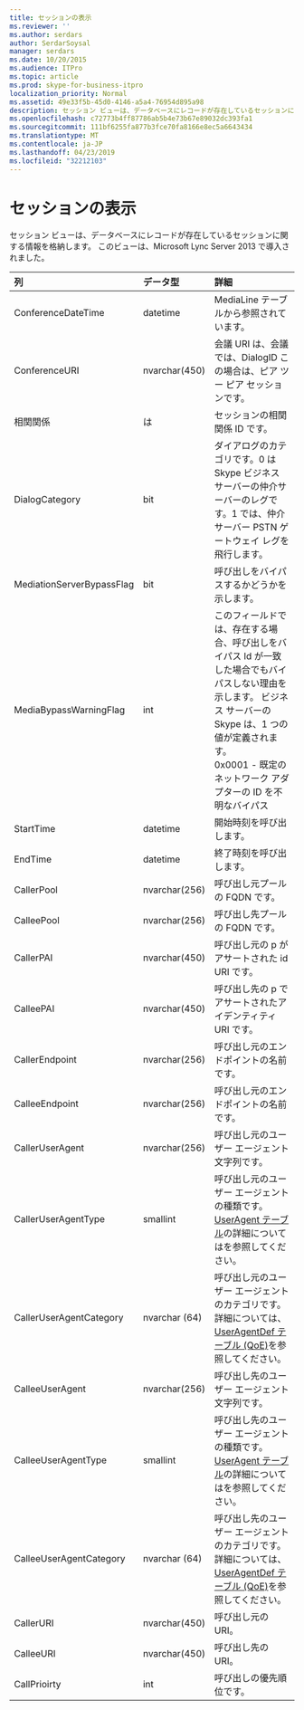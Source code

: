 ```yaml
---
title: セッションの表示
ms.reviewer: ''
ms.author: serdars
author: SerdarSoysal
manager: serdars
ms.date: 10/20/2015
ms.audience: ITPro
ms.topic: article
ms.prod: skype-for-business-itpro
localization_priority: Normal
ms.assetid: 49e33f5b-45d0-4146-a5a4-76954d895a98
description: セッション ビューは、データベースにレコードが存在しているセッションに関する情報を格納します。 このビューは、Microsoft Lync Server 2013 で導入されました。
ms.openlocfilehash: c72773b4ff87786ab5b4e73b67e89032dc393fa1
ms.sourcegitcommit: 111bf6255fa877b3fce70fa8166e8ec5a6643434
ms.translationtype: MT
ms.contentlocale: ja-JP
ms.lasthandoff: 04/23/2019
ms.locfileid: "32212103"
---
```

# <a name="session-view"></a>セッションの表示
 
セッション ビューは、データベースにレコードが存在しているセッションに関する情報を格納します。 このビューは、Microsoft Lync Server 2013 で導入されました。
  
|**列**|**データ型**|**詳細**|
|:-----|:-----|:-----|
|ConferenceDateTime  <br/> |datetime  <br/> |MediaLine テーブルから参照されています。  <br/> |
|ConferenceURI  <br/> |nvarchar(450)  <br/> |会議 URI は、会議では、DialogID この場合は、ピア ツー ピア セッションです。  <br/> |
|相関関係  <br/> |は  <br/> |セッションの相関関係 ID です。  <br/> |
|DialogCategory  <br/> |bit  <br/> |ダイアログのカテゴリです。0 は Skype ビジネス サーバーの仲介サーバーのレグです。1 では、仲介サーバー PSTN ゲートウェイ レグを飛行します。  <br/> |
|MediationServerBypassFlag  <br/> |bit  <br/> |呼び出しをバイパスするかどうかを示します。  <br/> |
|MediaBypassWarningFlag  <br/> |int  <br/> |このフィールドでは、存在する場合、呼び出しをバイパス Id が一致した場合でもバイパスしない理由を示します。 ビジネス サーバーの Skype は、1 つの値が定義されます。  <br/> 0x0001 - 既定のネットワーク アダプターの ID を不明なバイパス  <br/> |
|StartTime  <br/> |datetime  <br/> |開始時刻を呼び出します。  <br/> |
|EndTime  <br/> |datetime  <br/> |終了時刻を呼び出します。  <br/> |
|CallerPool  <br/> |nvarchar(256)  <br/> |呼び出し元プールの FQDN です。  <br/> |
|CalleePool  <br/> |nvarchar(256)  <br/> |呼び出し先プールの FQDN です。  <br/> |
|CallerPAI  <br/> |nvarchar(450)  <br/> |呼び出し元の p がアサートされた id URI です。  <br/> |
|CalleePAI  <br/> |nvarchar(450)  <br/> |呼び出し先の p でアサートされたアイデンティティ URI です。  <br/> |
|CallerEndpoint  <br/> |nvarchar(256)  <br/> |呼び出し元のエンドポイントの名前です。  <br/> |
|CalleeEndpoint  <br/> |nvarchar(256)  <br/> |呼び出し元のエンドポイントの名前です。  <br/> |
|CallerUserAgent  <br/> |nvarchar(256)  <br/> |呼び出し元のユーザー エージェント文字列です。  <br/> |
|CallerUserAgentType  <br/> |smallint  <br/> |呼び出し元のユーザー エージェントの種類です。 [UserAgent テーブル](useragent.md)の詳細についてはを参照してください。 <br/> |
|CallerUserAgentCategory  <br/> |nvarchar (64)  <br/> |呼び出し元のユーザー エージェントのカテゴリです。 詳細については、 [UserAgentDef テーブル (QoE)](useragentdef-qoe.md)を参照してください。 <br/> |
|CalleeUserAgent  <br/> |nvarchar(256)  <br/> |呼び出し先のユーザー エージェント文字列です。  <br/> |
|CalleeUserAgentType  <br/> |smallint  <br/> |呼び出し先のユーザー エージェントの種類です。 [UserAgent テーブル](useragent.md)の詳細についてはを参照してください。 <br/> |
|CalleeUserAgentCategory  <br/> |nvarchar (64)  <br/> |呼び出し先のユーザー エージェントのカテゴリです。 詳細については、 [UserAgentDef テーブル (QoE)](useragentdef-qoe.md)を参照してください。 <br/> |
|CallerURI  <br/> |nvarchar(450)  <br/> |呼び出し元の URI。  <br/> |
|CalleeURI  <br/> |nvarchar(450)  <br/> |呼び出し先の URI。  <br/> |
|CallPrioirty  <br/> |int  <br/> |呼び出しの優先順位です。  <br/> |
   

